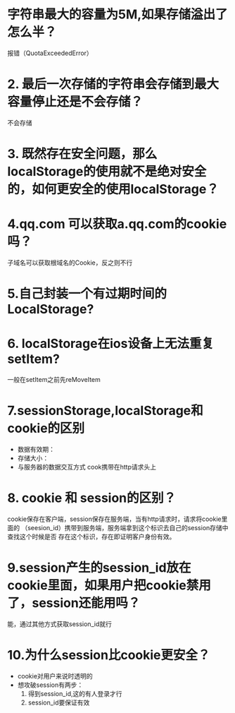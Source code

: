 # 字符串最大的容量为5M,如果存储溢出了怎么半？
报错（QuotaExceededError）

# 2. 最后一次存储的字符串会存储到最大容量停止还是不会存储？
不会存储
# 3. 既然存在安全问题，那么localStorage的使用就不是绝对安全的，如何更安全的使用localStorage？

# 4.qq.com 可以获取a.qq.com的cookie吗？
子域名可以获取根域名的Cookie，反之则不行

# 5.自己封装一个有过期时间的LocalStorage?


# 6. localStorage在ios设备上无法重复setItem?
  一般在setItem之前先reMoveItem

# 7.sessionStorage,localStorage和cookie的区别
- 数据有效期：
- 存储大小：
- 与服务器的数据交互方式 cook携带在http请求头上

# 8. cookie 和 session的区别？
  cookie保存在客户端，session保存在服务端，当有http请求时，请求将cookie里面的
  （seesion_id）携带到服务端，服务端拿到这个标识去自己的session存储中查找这个时候是否
  存在这个标识，存在即证明客户身份有效。

# 9.session产生的session_id放在cookie里面，如果用户把cookie禁用了，session还能用吗？
 能，通过其他方式获取session_id就行

# 10.为什么session比cookie更安全？
- cookie对用户来说时透明的
- 想攻破session有两步：
   1. 得到session_id,这的有人登录才行
   2. session_id要保证有效